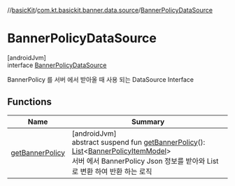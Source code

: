 //[basicKit](../../../index.md)/[com.kt.basickit.banner.data.source](../index.md)/[BannerPolicyDataSource](index.md)

# BannerPolicyDataSource

[androidJvm]\
interface [BannerPolicyDataSource](index.md)

BannerPolicy 를 서버 에서 받아올 때 사용 되는 DataSource Interface

## Functions

| Name | Summary |
|---|---|
| [getBannerPolicy](get-banner-policy.md) | [androidJvm]<br>abstract suspend fun [getBannerPolicy](get-banner-policy.md)(): [List](https://kotlinlang.org/api/latest/jvm/stdlib/kotlin.collections/-list/index.html)&lt;[BannerPolicyItemModel](../../com.kt.basickit.banner.data.model/-banner-policy-item-model/index.md)&gt;<br>서버 에서 BannerPolicy Json 정보를 받아와 List<BannerPolicyItemModel> 로 변환 하여 반환 하는 로직 |
